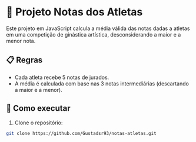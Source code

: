 # 🏅 Projeto Notas dos Atletas

Este projeto em JavaScript calcula a média válida das notas dadas a atletas em uma competição de ginástica artística, desconsiderando a maior e a menor nota.

## 📋 Regras

- Cada atleta recebe 5 notas de jurados.
- A média é calculada com base nas 3 notas intermediárias (descartando a maior e a menor).

## 🚀 Como executar

1. Clone o repositório:
```bash
git clone https://github.com/Gustadsr93/notas-atletas.git
